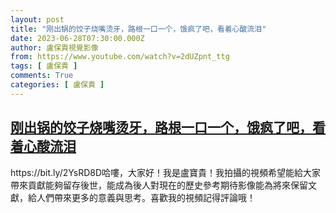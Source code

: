 ```yaml
---
layout: post
title: "刚出锅的饺子烧嘴烫牙，路根一口一个，饿疯了吧，看着心酸流泪"
date: 2023-06-28T07:30:00.000Z
author: 盧保貴視覺影像
from: https://www.youtube.com/watch?v=2dUZpnt_ttg
tags: [ 盧保貴 ]
comments: True
categories: [ 盧保貴 ]
---
```

<!--1687937400000-->
[刚出锅的饺子烧嘴烫牙，路根一口一个，饿疯了吧，看着心酸流泪](https://www.youtube.com/watch?v=2dUZpnt_ttg)
------

<div>
https://bit.ly/2YsRD8D哈嘍，大家好！我是盧寶貴！我拍攝的視頻希望能給大家帶來貢獻能夠留存後世，能成為後人對現在的歷史參考期待影像能為將來保留文獻，給人們帶來更多的意義與思考。喜歡我的視頻記得評論哦！
</div>
